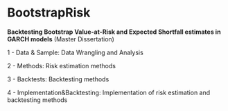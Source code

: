 BootstrapRisk
=============

**Backtesting Bootstrap Value-at-Risk and Expected Shortfall estimates in GARCH models** (Master Dissertation)

1 - Data & Sample: Data Wrangling and Analysis <br/>

2 - Methods: Risk estimation methods

3 - Backtests: Backtesting methods

4 - Implementation&Backtesting: Implementation of risk estimation and backtesting methods
